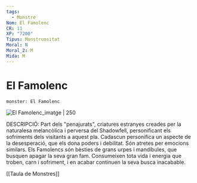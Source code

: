 ```yaml
---
tags:
  - Monstre
Nom: El Famolenc
CR: 11
XP: "7200"
Tipus: Monstruositat
Moral: N
Moral_2: M
Mida: M
---
```

# El Famolenc

```statblock
monster: El Famolenc
```

![El Famolenc_imatge | 250](https://www.aidedd.org/dnd/images/the-hungry.jpg)

DESCRIPCIÓ: 
Part dels "penajurats", criatures estranyes creades per la naturalesa melancòlica i perversa del Shadowfell, personificant els sofriments dels visitants a aquest pla. Cadascun personifica un aspecte de la desesperació, que els dona poders i debilitat. Són atretes per emocions similars. Els Famolencs són bèsties de grans urpes i mandíbules, que busquen apagar la seva gran fam. Consumeixen tota vida i energia que troben, carn i sofriment, i en acabar continuen la seva busca inacabable.

[[Taula de Monstres]]